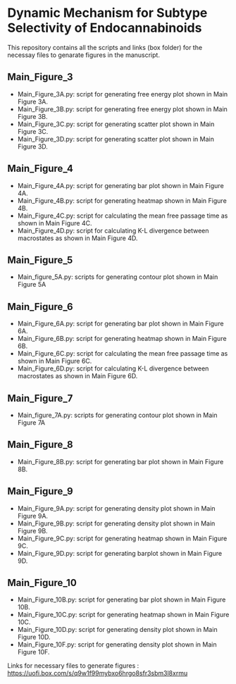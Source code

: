 # Dynamic Mechanism for Subtype Selectivity of Endocannabinoids

This repository contains all the scripts and links (box folder) for the necessay files to genarate figures in the manuscript.

## Main_Figure_3
- Main_Figure_3A.py: script for generating free energy plot shown in Main Figure 3A. 
- Main_Figure_3B.py: script for generating free energy plot shown in Main Figure 3B.
- Main_Figure_3C.py: script for generating scatter plot shown in Main Figure 3C. 
- Main_Figure_3D.py: script for generating scatter plot shown in Main Figure 3D. 

## Main_Figure_4
- Main_Figure_4A.py: script for generating bar plot shown in Main Figure 4A. 
- Main_Figure_4B.py: script for generating heatmap shown in Main Figure 4B.
- Main_Figure_4C.py: script for calculating the mean free passage time as shown in Main Figure 4C. 
- Main_Figure_4D.py: script for calculating K-L divergence between macrostates as shown in Main Figure 4D. 

## Main_Figure_5
- Main_figure_5A.py: scripts for generating contour plot shown in Main Figure 5A
  
## Main_Figure_6
- Main_Figure_6A.py: script for generating bar plot shown in Main Figure 6A. 
- Main_Figure_6B.py: script for generating heatmap shown in Main Figure 6B.
- Main_Figure_6C.py: script for calculating the mean free passage time as shown in Main Figure 6C. 
- Main_Figure_6D.py: script for calculating K-L divergence between macrostates as shown in Main Figure 6D. 
  
## Main_Figure_7
- Main_figure_7A.py: scripts for generating contour plot shown in Main Figure 7A
  
## Main_Figure_8
- Main_Figure_8B.py: script for generating bar plot shown in Main Figure 8B.

## Main_Figure_9
- Main_Figure_9A.py: script for generating density plot shown in Main Figure 9A.
- Main_Figure_9B.py: script for generating density plot shown in Main Figure 9B.
- Main_Figure_9C.py: script for generating heatmap shown in Main Figure 9C.
- Main_Figure_9D.py: script for generating barplot shown in Main Figure 9D.

## Main_Figure_10
- Main_Figure_10B.py: script for generating bar plot shown in Main Figure 10B. 
- Main_Figure_10C.py: script for generating heatmap shown in Main Figure 10C.
- Main_Figure_10D.py: script for generating density plot shown in Main Figure 10D.
- Main_Figure_10F.py: script for generating density plot shown in Main Figure 10F.

Links for necessary files to generate figures : https://uofi.box.com/s/q9w1f99mybxo6hrgo8sfr3sbm3l8xrmu
